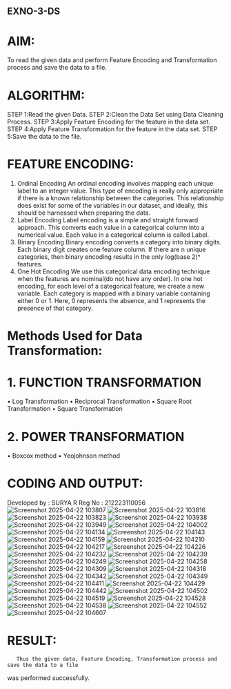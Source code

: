 ## EXNO-3-DS

# AIM:
To read the given data and perform Feature Encoding and Transformation process and save the data to a file.

# ALGORITHM:
STEP 1:Read the given Data.
STEP 2:Clean the Data Set using Data Cleaning Process.
STEP 3:Apply Feature Encoding for the feature in the data set.
STEP 4:Apply Feature Transformation for the feature in the data set.
STEP 5:Save the data to the file.

# FEATURE ENCODING:
1. Ordinal Encoding
An ordinal encoding involves mapping each unique label to an integer value. This type of encoding is really only appropriate if there is a known relationship between the categories. This relationship does exist for some of the variables in our dataset, and ideally, this should be harnessed when preparing the data.
2. Label Encoding
Label encoding is a simple and straight forward approach. This converts each value in a categorical column into a numerical value. Each value in a categorical column is called Label.
3. Binary Encoding
Binary encoding converts a category into binary digits. Each binary digit creates one feature column. If there are n unique categories, then binary encoding results in the only log(base 2)ⁿ features.
4. One Hot Encoding
We use this categorical data encoding technique when the features are nominal(do not have any order). In one hot encoding, for each level of a categorical feature, we create a new variable. Each category is mapped with a binary variable containing either 0 or 1. Here, 0 represents the absence, and 1 represents the presence of that category.

# Methods Used for Data Transformation:
  # 1. FUNCTION TRANSFORMATION
• Log Transformation
• Reciprocal Transformation
• Square Root Transformation
• Square Transformation
  # 2. POWER TRANSFORMATION
• Boxcox method
• Yeojohnson method

# CODING AND OUTPUT:
Developed by : SURYA R
Reg No : 212223110056
![Screenshot 2025-04-22 103807](https://github.com/user-attachments/assets/549fc722-45be-4dd7-8cf5-916186571ed9)
![Screenshot 2025-04-22 103816](https://github.com/user-attachments/assets/45efee42-1f4a-4ed9-a8f8-8789204c1f1f)
![Screenshot 2025-04-22 103823](https://github.com/user-attachments/assets/76336a6e-2ea7-4930-840c-31fdbb219d3f)
![Screenshot 2025-04-22 103938](https://github.com/user-attachments/assets/7a602009-09de-479a-895e-1f7dd1c03002)
![Screenshot 2025-04-22 103949](https://github.com/user-attachments/assets/80bf711e-a9a6-4f32-a916-86fe1e13e6b9)
![Screenshot 2025-04-22 104002](https://github.com/user-attachments/assets/ae524320-c2d9-47e9-95a3-c78708262a4d)
![Screenshot 2025-04-22 104134](https://github.com/user-attachments/assets/fcc0c1af-ad61-4d47-942c-ec1356378d2a)
![Screenshot 2025-04-22 104143](https://github.com/user-attachments/assets/df367374-3f4a-417b-9fd3-c79f6c743658)
![Screenshot 2025-04-22 104159](https://github.com/user-attachments/assets/84cda8f8-717a-4b77-95d2-e3092c7e4bd2)
![Screenshot 2025-04-22 104210](https://github.com/user-attachments/assets/1d8d3608-f567-4ddf-a62b-1292edb309a3)
![Screenshot 2025-04-22 104217](https://github.com/user-attachments/assets/d9e40167-bc84-4250-8587-ac94215cf4d3)
![Screenshot 2025-04-22 104226](https://github.com/user-attachments/assets/a975c8b2-0ffd-4027-b5bf-aa4e826cdb34)
![Screenshot 2025-04-22 104232](https://github.com/user-attachments/assets/c6aed0e5-e342-487a-a782-39c8f480267c)
![Screenshot 2025-04-22 104239](https://github.com/user-attachments/assets/6398863a-807e-4bb6-91f6-802438b9d893)
![Screenshot 2025-04-22 104249](https://github.com/user-attachments/assets/30882fe2-0702-49c6-a252-2a14f70ade08)
![Screenshot 2025-04-22 104258](https://github.com/user-attachments/assets/63a56243-647d-4685-8058-8a43d3bf329a)
![Screenshot 2025-04-22 104309](https://github.com/user-attachments/assets/44d68f9e-afaf-475a-a994-69db0e72117e)
![Screenshot 2025-04-22 104318](https://github.com/user-attachments/assets/74384645-b222-4634-a20e-45993527a600)
![Screenshot 2025-04-22 104342](https://github.com/user-attachments/assets/9927d39e-2195-4599-9ee4-481b184bc438)
![Screenshot 2025-04-22 104349](https://github.com/user-attachments/assets/b48c47ed-9407-4907-b344-b9b2a566ec0c)
![Screenshot 2025-04-22 104411](https://github.com/user-attachments/assets/f02ace78-5cab-49d5-8979-e0e578f5d47b)
![Screenshot 2025-04-22 104429](https://github.com/user-attachments/assets/005689a9-b044-4f52-ba08-4765eec77021)
![Screenshot 2025-04-22 104442](https://github.com/user-attachments/assets/bb5ecbf9-cb0c-4c96-9d15-271fa2c83805)
![Screenshot 2025-04-22 104502](https://github.com/user-attachments/assets/250000d3-31c9-4283-becf-39cca0211dd3)
![Screenshot 2025-04-22 104519](https://github.com/user-attachments/assets/fdd2bac2-7642-4771-883b-4e6a34d85614)
![Screenshot 2025-04-22 104528](https://github.com/user-attachments/assets/72066d58-8a6c-4c69-883b-f8f59a49242e)
![Screenshot 2025-04-22 104538](https://github.com/user-attachments/assets/dfe7a01d-bc29-43cb-8e76-5b899cc511d9)
![Screenshot 2025-04-22 104552](https://github.com/user-attachments/assets/35840b99-621f-496a-8a67-0274a1ac1123)
![Screenshot 2025-04-22 104607](https://github.com/user-attachments/assets/d4725600-cf11-4c53-b7db-30166f0a2a65)






# RESULT:
       Thus the given data, Feature Encoding, Transformation process and save the data to a file
was performed successfully.

       
